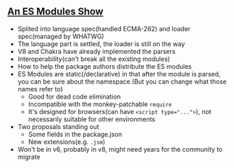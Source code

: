 ## [An ES Modules Show](http://nodeup.com/ninetynine)

* Splited into language spec(handled ECMA-262) and loader spec(managed by WHATWG)
* The language part is settled, the loader is still on the way
* V8 and Chakra have already implemented the parsers
* Interoperability(can't break all the existing modules)
* How to help the package authors distribute the ES modules
* ES Modules are static(/declarative) in that after the module is parsed, you can be sure about the namespace.(But you can change what those names refer to)
  * Good for dead code elimination
  * Incompatible with the monkey-patchable `require`
  * It's designed for browsers(can have `<script type="...">`), not necessarily suitable for other environments
* Two proposals standing out
  * Some fields in the package.json
  * New extensions(e.g. `.jsm`)
* Won't be in v6, probably in v8, might need years for the community to migrate
